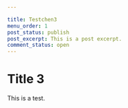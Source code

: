```yaml
---

title: Testchen3
menu_order: 1
post_status: publish
post_excerpt: This is a post excerpt.
comment_status: open
---
```


# Title 3

This is a test.